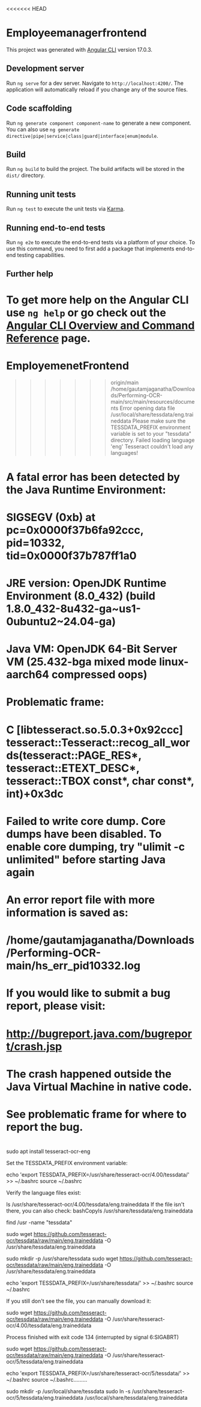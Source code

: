 <<<<<<< HEAD
# Employeemanagerfrontend

This project was generated with [Angular CLI](https://github.com/angular/angular-cli) version 17.0.3.

## Development server

Run `ng serve` for a dev server. Navigate to `http://localhost:4200/`. The application will automatically reload if you change any of the source files.

## Code scaffolding

Run `ng generate component component-name` to generate a new component. You can also use `ng generate directive|pipe|service|class|guard|interface|enum|module`.

## Build

Run `ng build` to build the project. The build artifacts will be stored in the `dist/` directory.

## Running unit tests

Run `ng test` to execute the unit tests via [Karma](https://karma-runner.github.io).

## Running end-to-end tests

Run `ng e2e` to execute the end-to-end tests via a platform of your choice. To use this command, you need to first add a package that implements end-to-end testing capabilities.

## Further help

To get more help on the Angular CLI use `ng help` or go check out the [Angular CLI Overview and Command Reference](https://angular.io/cli) page.
=======
# EmployemenetFrontend
>>>>>>> origin/main
>>>>>/home/gautamjaganatha/Downloads/Performing-OCR-main/src/main/resources/documents
>>>>>Error opening data file /usr/local/share/tessdata/eng.traineddata
Please make sure the TESSDATA_PREFIX environment variable is set to your "tessdata" directory.
Failed loading language 'eng'
Tesseract couldn't load any languages!
#
# A fatal error has been detected by the Java Runtime Environment:
#
#  SIGSEGV (0xb) at pc=0x0000f37b6fa92ccc, pid=10332, tid=0x0000f37b787ff1a0
#
# JRE version: OpenJDK Runtime Environment (8.0_432) (build 1.8.0_432-8u432-ga~us1-0ubuntu2~24.04-ga)
# Java VM: OpenJDK 64-Bit Server VM (25.432-bga mixed mode linux-aarch64 compressed oops)
# Problematic frame:
# C  [libtesseract.so.5.0.3+0x92ccc]  tesseract::Tesseract::recog_all_words(tesseract::PAGE_RES*, tesseract::ETEXT_DESC*, tesseract::TBOX const*, char const*, int)+0x3dc
#
# Failed to write core dump. Core dumps have been disabled. To enable core dumping, try "ulimit -c unlimited" before starting Java again
#
# An error report file with more information is saved as:
# /home/gautamjaganatha/Downloads/Performing-OCR-main/hs_err_pid10332.log
#
# If you would like to submit a bug report, please visit:
#   http://bugreport.java.com/bugreport/crash.jsp
# The crash happened outside the Java Virtual Machine in native code.
# See problematic frame for where to report the bug.
#




sudo apt install tesseract-ocr-eng

Set the TESSDATA_PREFIX environment variable:

echo 'export TESSDATA_PREFIX=/usr/share/tesseract-ocr/4.00/tessdata/' >> ~/.bashrc
source ~/.bashrc

Verify the language files exist:

ls /usr/share/tesseract-ocr/4.00/tessdata/eng.traineddata
If the file isn't there, you can also check:
bashCopyls /usr/share/tessdata/eng.traineddata




find /usr -name "tessdata"

sudo wget https://github.com/tesseract-ocr/tessdata/raw/main/eng.traineddata -O /usr/share/tessdata/eng.traineddata

sudo mkdir -p /usr/share/tessdata
sudo wget https://github.com/tesseract-ocr/tessdata/raw/main/eng.traineddata -O /usr/share/tessdata/eng.traineddata

echo 'export TESSDATA_PREFIX=/usr/share/tessdata/' >> ~/.bashrc
source ~/.bashrc

If you still don't see the file, you can manually download it:

sudo wget https://github.com/tesseract-ocr/tessdata/raw/main/eng.traineddata -O /usr/share/tesseract-ocr/4.00/tessdata/eng.traineddata

Process finished with exit code 134 (interrupted by signal 6:SIGABRT)



sudo wget https://github.com/tesseract-ocr/tessdata/raw/main/eng.traineddata -O /usr/share/tesseract-ocr/5/tessdata/eng.traineddata




echo 'export TESSDATA_PREFIX=/usr/share/tesseract-ocr/5/tessdata/' >> ~/.bashrc
source ~/.bashrc.........





sudo mkdir -p /usr/local/share/tessdata
sudo ln -s /usr/share/tesseract-ocr/5/tessdata/eng.traineddata /usr/local/share/tessdata/eng.traineddata
